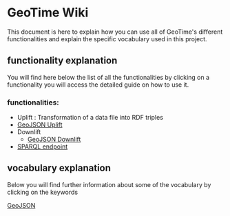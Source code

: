 # GeoTime Wiki

This document is here to explain how you can use all of GeoTime's different functionalities and explain the specific vocabulary used in this project.

## functionality explanation

You will find here below the list of all the functionalities by clicking on a functionality you will access the detailed guide on how to use it.

### functionalities:
 * Uplift : Transformation of a data file into RDF triples
  * [GeoJSON Uplift ](./pages/geojson_Uplift.md)
* Downlift
  * [GeoJSON Downlift ](./pages/geojson_downlift.md)
* [SPARQL endpoint](./pages/sparql_endpoint.md)

## vocabulary explanation

Below you will find further information about some of the  vocabulary by clicking on the keywords

[GeoJSON ](https://www.ogc.org/standards/eo-geojson)
